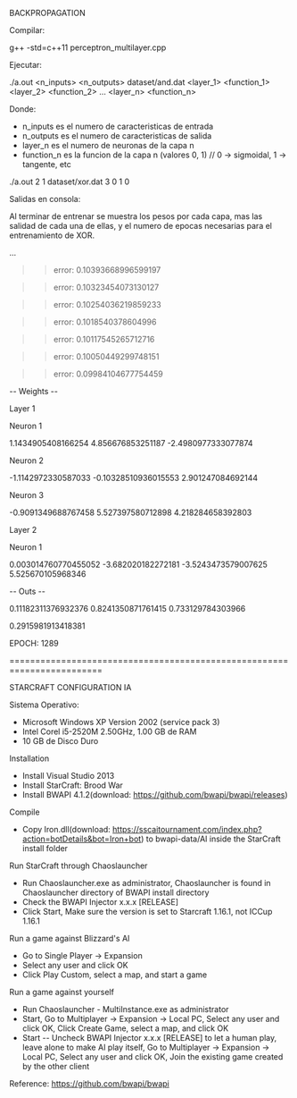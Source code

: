 BACKPROPAGATION

Compilar:

g++ -std=c++11 perceptron_multilayer.cpp

Ejecutar:

./a.out <n_inputs> <n_outputs> dataset/and.dat <layer_1> <function_1> <layer_2> <function_2> ... <layer_n> <function_n>

Donde:
- n_inputs es el numero de caracteristicas de entrada
- n_outputs es el numero de caracteristicas de salida
- layer_n es el numero de neuronas de la capa n
- function_n es la funcion de la capa n (valores 0, 1)  // 0 -> sigmoidal, 1 -> tangente, etc

./a.out 2 1 dataset/xor.dat 3 0 1 0


Salidas en consola:

Al terminar de entrenar se muestra los pesos por cada capa, mas las salidad de cada una de ellas, y el numero de epocas necesarias para el entrenamiento de XOR.

...

 >> error: 0.10393668996599197

 >> error: 0.10323454073130127

 >> error: 0.10254036219859233

 >> error: 0.1018540378604996

 >> error: 0.10117545265712716

 >> error: 0.10050449299748151

 >> error: 0.09984104677754459

-- Weights --

Layer 1

Neuron 1

1.1434905408166254 4.856676853251187 -2.4980977333077874

Neuron 2

-1.1142972330587033 -0.10328510936015553 2.901247084692144

Neuron 3

-0.9091349688767458 5.527397580712898 4.218284658392803

Layer 2

Neuron 1

0.003014760770455052 -3.682020182272181 -3.5243473579007625 5.525670105968346


-- Outs --

0.11182311376932376 0.8241350871761415 0.733129784303966

0.2915981913418381

 EPOCH: 1289

========================================================================

STARCRAFT CONFIGURATION IA

Sistema Operativo:

- Microsoft Windows XP Version 2002 (service pack 3)
- Intel Corel i5-2520M 2.50GHz, 1.00 GB de RAM
- 10 GB de Disco Duro


Installation
- Install Visual Studio 2013
- Install StarCraft: Brood War
- Install BWAPI 4.1.2(download: https://github.com/bwapi/bwapi/releases)

Compile
- Copy Iron.dll(download: https://sscaitournament.com/index.php?action=botDetails&bot=Iron+bot) to bwapi-data/AI inside the StarCraft install folder

Run StarCraft through Chaoslauncher
- Run Chaoslauncher.exe as administrator, Chaoslauncher is found in Chaoslauncher directory of BWAPI install directory
- Check the BWAPI Injector x.x.x [RELEASE]
- Click Start, Make sure the version is set to Starcraft 1.16.1, not ICCup 1.16.1

Run a game against Blizzard's AI
- Go to Single Player -> Expansion
- Select any user and click OK
- Click Play Custom, select a map, and start a game

Run a game against yourself
- Run Chaoslauncher - MultiInstance.exe as administrator
- Start, Go to Multiplayer -> Expansion -> Local PC, Select any user and click OK, Click Create Game, select a map, and click OK
- Start -- Uncheck BWAPI Injector x.x.x [RELEASE] to let a human play, leave alone to make AI play itself, Go to Multiplayer -> Expansion -> Local PC,  Select any user and click OK, Join the existing game created by the other client

Reference: https://github.com/bwapi/bwapi

